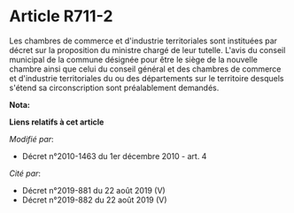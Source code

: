 # Article R711-2

Les chambres de commerce et d'industrie territoriales sont instituées par décret sur la proposition du ministre chargé de
leur tutelle. L'avis du conseil municipal de la commune désignée pour être le siège de la nouvelle chambre ainsi que celui du
conseil général et des chambres de commerce et d'industrie territoriales du ou des départements sur le territoire desquels
s'étend sa circonscription sont préalablement demandés.

**Nota:**



**Liens relatifs à cet article**

_Modifié par_:

  - Décret n°2010-1463 du 1er décembre 2010 - art. 4

_Cité par_:

  - Décret n°2019-881 du 22 août 2019 (V)
  - Décret n°2019-882 du 22 août 2019 (V)
